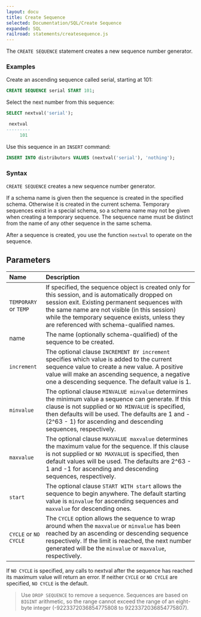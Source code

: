 ```yaml
---
layout: docu
title: Create Sequence
selected: Documentation/SQL/Create Sequence
expanded: SQL
railroad: statements/createsequence.js
---
```

The `CREATE SEQUENCE` statement creates a new sequence number generator.

### Examples
Create an ascending sequence called serial, starting at 101:

```sql
CREATE SEQUENCE serial START 101;
```

Select the next number from this sequence:
```sql
SELECT nextval('serial');

 nextval
---------
     101
```

Use this sequence in an `INSERT` command:

```sql
INSERT INTO distributors VALUES (nextval('serial'), 'nothing');
```

### Syntax
<div id="rrdiagram"></div>

`CREATE SEQUENCE` creates a new sequence number generator.

If a schema name is given then the sequence is created in the specified schema. Otherwise it is created in the current schema. Temporary sequences exist in a special schema, so a schema name may not be given when creating a temporary sequence. The sequence name must be distinct from the name of any other sequence in the same schema.

After a sequence is created, you use the function `nextval` to operate on the sequence.

## Parameters

| Name | Description |
|:---|:---|
| `TEMPORARY` or `TEMP` | If specified, the sequence object is created only for this session, and is automatically dropped on session exit. Existing permanent sequences with the same name are not visible (in this session) while the temporary sequence exists, unless they are referenced with schema-qualified names. |
| name | The name (optionally schema-qualified) of the sequence to be created. |
| `increment` | The optional clause `INCREMENT BY increment` specifies which value is added to the current sequence value to create a new value. A positive value will make an ascending sequence, a negative one a descending sequence. The default value is 1. |
| `minvalue` | The optional clause `MINVALUE minvalue` determines the minimum value a sequence can generate. If this clause is not supplied or `NO MINVALUE` is specified, then defaults will be used. The defaults are 1 and -(2^63 - 1) for ascending and descending sequences, respectively. |
| `maxvalue` | The optional clause `MAXVALUE maxvalue` determines the maximum value for the sequence. If this clause is not supplied or `NO MAXVALUE` is specified, then default values will be used. The defaults are 2^63 - 1 and -1 for ascending and descending sequences, respectively. |
| `start` | The optional clause `START WITH start` allows the sequence to begin anywhere. The default starting value is `minvalue` for ascending sequences and `maxvalue` for descending ones. |
| `CYCLE` or `NO CYCLE` | The `CYCLE` option allows the sequence to wrap around when the `maxvalue` or `minvalue` has been reached by an ascending or descending sequence respectively. If the limit is reached, the next number generated will be the `minvalue` or `maxvalue`, respectively. |

If `NO CYCLE` is specified, any calls to nextval after the sequence has reached its maximum value will return an error. If neither `CYCLE` or `NO CYCLE` are specified, `NO CYCLE` is the default.

> Use `DROP SEQUENCE` to remove a sequence. 
> Sequences are based on `BIGINT` arithmetic, so the range cannot exceed the range of an eight-byte integer (-9223372036854775808 to 9223372036854775807).

<!-- Update the sequence value after a `COPY FROM`:

```sql
BEGIN;
COPY distributors FROM 'input_file';
SELECT setval('serial', max(id)) FROM distributors;
END;
``` -->
